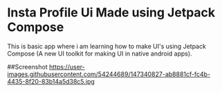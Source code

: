 # Insta Profile Ui Made using Jetpack Compose
This is basic app where i am learning how to make UI's using Jetpack Compose (A new UI toolkit for making UI in native android apps).

##Screenshot
https://user-images.githubusercontent.com/54244689/147340827-ab8881cf-fc4b-4435-8f20-83b14a5d38c5.jpg
